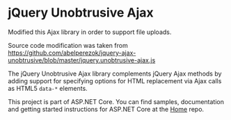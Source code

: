 jQuery Unobtrusive Ajax
=============================

Modified this Ajax library in order to support file uploads.

Source code modification was taken from https://github.com/abelperezok/jquery-ajax-unobtrusive/blob/master/jquery.unobtrusive-ajax.js

The jQuery Unobtrusive Ajax library complements jQuery Ajax methods by adding support for specifying options for HTML replacement via Ajax calls as HTML5 `data-*` elements.

This project is part of ASP.NET Core. You can find samples, documentation and getting started instructions for ASP.NET Core at the [Home](https://github.com/aspnet/home) repo.

